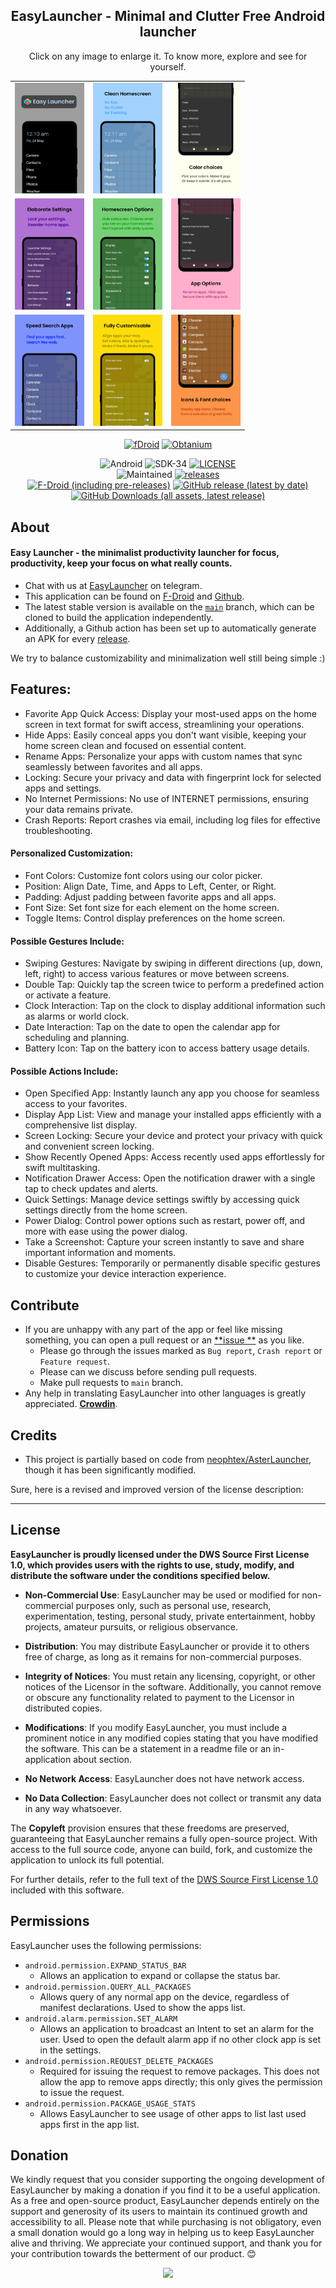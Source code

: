 <div align='center'>
	<h2>EasyLauncher - Minimal and Clutter Free Android launcher</h2>
    <table align='center'>
        Click on any image to enlarge it. To know more, explore and see for yourself.
        <tr>
            <td><img src='fastlane/metadata/android/en-US/images/phoneScreenshots/0.png' width='111' alt=""></td>
            <td><img src='fastlane/metadata/android/en-US/images/phoneScreenshots/1.png' width='111' alt=""></td>
            <td><img src='fastlane/metadata/android/en-US/images/phoneScreenshots/2.png' width='111' alt=""></td>
        </tr>
	    <tr>
            <td><img src='fastlane/metadata/android/en-US/images/phoneScreenshots/3.png' width='111' alt=""></td>
            <td><img src='fastlane/metadata/android/en-US/images/phoneScreenshots/4.png' width='111' alt=""></td>
            <td><img src='fastlane/metadata/android/en-US/images/phoneScreenshots/5.png' width='111' alt=""></td>
        </tr>
        <tr>
            <td><img src='fastlane/metadata/android/en-US/images/phoneScreenshots/6.png' width='111' alt=""></td>
            <td><img src='fastlane/metadata/android/en-US/images/phoneScreenshots/7.png' width='111' alt=""></td>
            <td><img src='fastlane/metadata/android/en-US/images/phoneScreenshots/8.png' width='111' alt=""></td>
	    </tr>
    </table>
    <p>
        <a href='https://f-droid.org/packages/app.easy.launcher'><img src='https://github.com/DroidWorksStudio/mLauncher/assets/9284733/a1e7c86f-1c76-46c0-9193-8fde9c9f531c' width="150" alt="fDroid"></a>
        <a href='http://apps.obtainium.imranr.dev/redirect.html?r=obtainium://add/https://github.com/DroidWorksStudio/EasyLauncher'><img src='https://github.com/DroidWorksStudio/mLauncher/assets/9284733/071cccfa-207b-45fb-8be4-7e668eeec4e5' width="150" alt="Obtanium"></a>
    </p>
</div>

<div align='center'>
    <p>
        <img src='https://img.shields.io/badge/Android-BD93F9?style=flat-square&logo=android&logoColor=white' alt="Android">
        <img src='https://img.shields.io/badge/SDK-34-BD93F9?style=flat-square' alt="SDK-34">
        <a href='https://github.com/DroidWorksStudio/EasyLauncher/blob/main/LICENSE'><img src='https://img.shields.io/github/license/DroidWorksStudio/EasyLauncher?color=BD93F9&style=flat-square' alt="LICENSE"></a>
        <br>
        <img src='https://img.shields.io/badge/Maintained-yes-50FA7B?style=flat-square' alt="Maintained">
        <a href='https://github.com/DroidWorksStudio/EasyLauncher/releases/latest'><img src='https://img.shields.io/github/downloads/DroidWorksStudio/EasyLauncher/total?color=50FA7B&style=flat-square' alt="releases"></a>
        <br>
        <a href='https://gitlab.com/fdroid/fdroiddata/-/blob/master/metadata/app.easy.launcher.yml'><img alt="F-Droid (including pre-releases)" src="https://img.shields.io/f-droid/v/app.easy.launcher?color=FFB86C&style=flat-square"></a>
        <a href='https://github.com/DroidWorksStudio/EasyLauncher/releases/latest'><img alt="GitHub release (latest by date)" src="https://img.shields.io/github/v/release/DroidWorksStudio/EasyLauncher?color=FFB86C&style=flat-square"></a>
        <br>
        <a href='https://github.com/DroidWorksStudio/EasyLauncher/releases/latest'><img src="https://img.shields.io/github/downloads/DroidWorksStudio/EasyLauncher/latest/total?color=FF5555&style=flat-square" alt="GitHub Downloads (all assets, latest release)"></a>
    </p>

</div>

## About

#### Easy Launcher - the minimalist productivity launcher for focus, productivity, keep your focus on what really counts.

- Chat with us at [EasyLauncher](https://t.me/DroidWorksStudio) on telegram.
- This application can be found on [F-Droid](https://f-droid.org/packages/app.easy.launcher/) and [Github](https://github.com/HeCodes2Much/EasyLauncher/releases/).
- The latest stable version is available on the [`main`](https://github.com/HeCodes2Much/EasyLauncher/tree/main) branch, which can be cloned to build the application independently.
- Additionally, a Github action has been set up to automatically generate an APK for every [release](https://github.com/HeCodes2Much/EasyLauncher/releases).

We try to balance customizability and minimalization well still being simple :)</h3>

## Features:

- Favorite App Quick Access: Display your most-used apps on the home screen in text format for swift access, streamlining your operations.
- Hide Apps: Easily conceal apps you don't want visible, keeping your home screen clean and focused on essential content.
- Rename Apps: Personalize your apps with custom names that sync seamlessly between favorites and all apps.
- Locking: Secure your privacy and data with fingerprint lock for selected apps and settings.
- No Internet Permissions: No use of INTERNET permissions, ensuring your data remains private.
- Crash Reports: Report crashes via email, including log files for effective troubleshooting.

#### Personalized Customization:

- Font Colors: Customize font colors using our color picker.
- Position: Align Date, Time, and Apps to Left, Center, or Right.
- Padding: Adjust padding between favorite apps and all apps.
- Font Size: Set font size for each element on the home screen.
- Toggle Items: Control display preferences on the home screen.

#### Possible Gestures Include:

- Swiping Gestures: Navigate by swiping in different directions (up, down, left, right) to access various features or move between screens.
- Double Tap: Quickly tap the screen twice to perform a predefined action or activate a feature.
- Clock Interaction: Tap on the clock to display additional information such as alarms or world clock.
- Date Interaction: Tap on the date to open the calendar app for scheduling and planning.
- Battery Icon: Tap on the battery icon to access battery usage details.

#### Possible Actions Include:

- Open Specified App: Instantly launch any app you choose for seamless access to your favorites.
- Display App List: View and manage your installed apps efficiently with a comprehensive list display.
- Screen Locking: Secure your device and protect your privacy with quick and convenient screen locking.
- Show Recently Opened Apps: Access recently used apps effortlessly for swift multitasking.
- Notification Drawer Access: Open the notification drawer with a single tap to check updates and alerts.
- Quick Settings: Manage device settings swiftly by accessing quick settings directly from the home screen.
- Power Dialog: Control power options such as restart, power off, and more with ease using the power dialog.
- Take a Screenshot: Capture your screen instantly to save and share important information and moments.
- Disable Gestures: Temporarily or permanently disable specific gestures to customize your device interaction experience.

## Contribute

- If you are unhappy with any part of the app or feel like missing something, you can open a pull request or an [**issue
  **](https://github.com/HeCodes2Much/EasyLauncher/issues/new/choose) as you like.
    - Please go through the issues marked as `Bug report`, `Crash report` or `Feature request`.
    - Please can we discuss before sending pull requests.
    - Make pull requests to `main` branch.
- Any help in translating EasyLauncher into other languages is greatly appreciated. [**Crowdin**](https://crowdin.com/project/easy-launcher).

## Credits

- This project is partially based on code from [neophtex/AsterLauncher](https://github.com/neophtex/AsterLauncher), though it has been significantly modified.


Sure, here is a revised and improved version of the license description:

---

## License

**EasyLauncher is proudly licensed under the DWS Source First License 1.0, which provides users with the rights to use, study, modify, and distribute the software under the conditions specified below.**

- **Non-Commercial Use**: EasyLauncher may be used or modified for non-commercial purposes only, such as personal use, research, experimentation, testing, personal study, private entertainment, hobby projects, amateur pursuits, or religious observance.

- **Distribution**: You may distribute EasyLauncher or provide it to others free of charge, as long as it remains for non-commercial purposes.

- **Integrity of Notices**: You must retain any licensing, copyright, or other notices of the Licensor in the software. Additionally, you cannot remove or obscure any functionality related to payment to the Licensor in distributed copies.

- **Modifications**: If you modify EasyLauncher, you must include a prominent notice in any modified copies stating that you have modified the software. This can be a statement in a readme file or an in-application about section.

- **No Network Access**: EasyLauncher does not have network access.

- **No Data Collection**: EasyLauncher does not collect or transmit any data in any way whatsoever.

The **Copyleft** provision ensures that these freedoms are preserved, guaranteeing that EasyLauncher remains a fully open-source project. With access to the full source code, anyone can build, fork, and customize the application to unlock its full potential.

For further details, refer to the full text of the [DWS Source First License 1.0](LICENSE) included with this software.


## Permissions

EasyLauncher uses the following permissions:

- `android.permission.EXPAND_STATUS_BAR`
    - Allows an application to expand or collapse the status bar.
- `android.permission.QUERY_ALL_PACKAGES`
    - Allows query of any normal app on the device, regardless of manifest declarations. Used to show the apps list.
- `android.alarm.permission.SET_ALARM`
    - Allows an application to broadcast an Intent to set an alarm for the user. Used to open the default alarm app if no other clock app is set in the settings.
- `android.permission.REQUEST_DELETE_PACKAGES`
    - Required for issuing the request to remove packages. This does not allow the app to remove apps directly; this only gives the permission to issue the request.
- `android.permission.PACKAGE_USAGE_STATS`
    - Allows EasyLauncher to see usage of other apps to list last used apps first in the app list.

## Donation

We kindly request that you consider supporting the ongoing development of EasyLauncher by making a donation if you find it to be a useful application. As a free and open-source
product, EasyLauncher depends entirely on the support and generosity of its users to maintain its continued growth and accessibility to all. Please note that while purchasing is
not obligatory, even a small donation would go a long way in helping us to keep EasyLauncher alive and thriving. We appreciate your continued support, and thank you for your
contribution towards the betterment of our product. 😊

<div align='center'>
<a href="https://www.buymeacoffee.com/HeCodes2Much"><img src="https://img.buymeacoffee.com/button-api/?text=Buy me a coffee&emoji=&slug=HeCodes2Much&button_colour=FFDD00&font_colour=000000&font_family=Cookie&outline_colour=000000&coffee_colour=ffffff" /></a>
</div>
